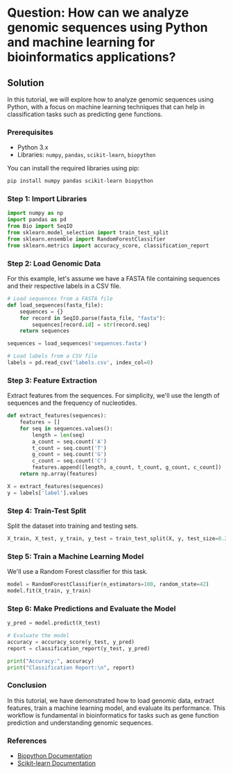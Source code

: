 # Question: How can we analyze genomic sequences using Python and machine learning for bioinformatics applications?

## Solution

In this tutorial, we will explore how to analyze genomic sequences using Python, with a focus on machine learning techniques that can help in classification tasks such as predicting gene functions.

### Prerequisites

- Python 3.x
- Libraries: `numpy`, `pandas`, `scikit-learn`, `biopython`
  
You can install the required libraries using pip:

```bash
pip install numpy pandas scikit-learn biopython
```

### Step 1: Import Libraries

```python
import numpy as np
import pandas as pd
from Bio import SeqIO
from sklearn.model_selection import train_test_split
from sklearn.ensemble import RandomForestClassifier
from sklearn.metrics import accuracy_score, classification_report
```

### Step 2: Load Genomic Data

For this example, let's assume we have a FASTA file containing sequences and their respective labels in a CSV file.

```python
# Load sequences from a FASTA file
def load_sequences(fasta_file):
    sequences = {}
    for record in SeqIO.parse(fasta_file, "fasta"):
        sequences[record.id] = str(record.seq)
    return sequences

sequences = load_sequences('sequences.fasta')

# Load labels from a CSV file
labels = pd.read_csv('labels.csv', index_col=0)
```

### Step 3: Feature Extraction

Extract features from the sequences. For simplicity, we'll use the length of sequences and the frequency of nucleotides.

```python
def extract_features(sequences):
    features = []
    for seq in sequences.values():
        length = len(seq)
        a_count = seq.count('A')
        t_count = seq.count('T')
        g_count = seq.count('G')
        c_count = seq.count('C')
        features.append([length, a_count, t_count, g_count, c_count])
    return np.array(features)

X = extract_features(sequences)
y = labels['label'].values
```

### Step 4: Train-Test Split

Split the dataset into training and testing sets.

```python
X_train, X_test, y_train, y_test = train_test_split(X, y, test_size=0.2, random_state=42)
```

### Step 5: Train a Machine Learning Model

We'll use a Random Forest classifier for this task.

```python
model = RandomForestClassifier(n_estimators=100, random_state=42)
model.fit(X_train, y_train)
```

### Step 6: Make Predictions and Evaluate the Model

```python
y_pred = model.predict(X_test)

# Evaluate the model
accuracy = accuracy_score(y_test, y_pred)
report = classification_report(y_test, y_pred)

print("Accuracy:", accuracy)
print("Classification Report:\n", report)
```

### Conclusion

In this tutorial, we have demonstrated how to load genomic data, extract features, train a machine learning model, and evaluate its performance. This workflow is fundamental in bioinformatics for tasks such as gene function prediction and understanding genomic sequences.

### References

- [Biopython Documentation](https://biopython.org/wiki/Main_Page)
- [Scikit-learn Documentation](https://scikit-learn.org/stable/documentation.html)